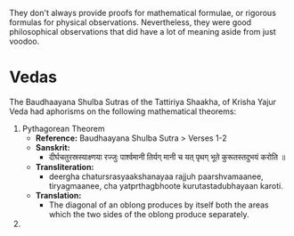 They don't always provide proofs for mathematical formulae, or rigorous formulas for physical observations. Nevertheless, they were good philosophical observations that did have a lot of meaning aside from just voodoo.
# Vedas
The Baudhaayana Shulba Sutras of the Tattiriya Shaakha, of Krisha Yajur Veda had aphorisms on the following mathematical theorems:

1. Pythagorean Theorem
	- **Reference:** Baudhaayana Shulba Sutra > Verses 1-2
	- **Sanskrit:**
		- दीर्घचतुरस्रस्याक्ष्णया रज्जुः पार्श्वमानी तिर्यग् मानी
		  च यत् पृथग् भूते कुरूतस्तदुभयं करोति ॥
	- **Transliteration:**
		- deergha chatursrasyaakshanayaa rajjuh paarshvamaanee, tiryagmaanee,
		  cha yatprthagbhoote kurutastadubhayaan karoti.
	- **Translation:**
		- The diagonal of an oblong produces by itself both the areas which the two sides of the oblong produce separately.
2. 
